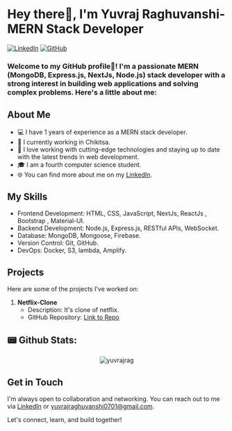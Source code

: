 # Hey there👋, I'm Yuvraj Raghuvanshi- MERN Stack Developer

[![LinkedIn](https://img.shields.io/badge/LinkedIn-Yuvraj-blue)](https://www.linkedin.com/in/yuvraj-raghuvanshi-7911281b7/)
[![GitHub](https://img.shields.io/badge/GitHub-yuvrajrag-orange)](https://github.com/yuvrajrag)

### Welcome to my GitHub profile🚀! I'm a passionate MERN (MongoDB, Express.js, NextJs, Node.js) stack developer with a strong interest in building web applications and solving complex problems. Here's a little about me:

## About Me

- 💻 I have 1 years of experience as a MERN stack developer.
- 🔭 I currently working in Chikitsa.
- 🌟 I love working with cutting-edge technologies and staying up to date with the latest trends in web development.
- 🎓 I am a fourth computer science student.
- 🌐 You can find more about me on my [LinkedIn](https://www.linkedin.com/in/yuvraj-raghuvanshi-7911281b7/).

## My Skills

- Frontend Development: HTML, CSS, JavaScript, NextJs, ReactJs , Bootstrap , Material-UI.
- Backend Development: Node.js, Express.js, RESTful APIs, WebSocket.
- Database: MongoDB, Mongoose, Firebase.
- Version Control: Git, GitHub.
- DevOps: Docker, S3, lambda, Amplify.

## Projects

Here are some of the projects I've worked on:

1. **Netflix-Clone**
   - Description: It's clone of netflix.
   - GitHub Repository: [Link to Repo](https://github.com/yuvrajrag/netflix-clone.github.io)


## 📟 Github Stats:



<p align="center">
<img align="center" src="https://github-readme-stats.vercel.app/api?username=yuvrajrag&show_icons=true&title_color=ffffff&icon_color=bb2acf&text_color=daf7dc&bg_color=151515" alt="yuvrajrag" />
</p>


## Get in Touch

I'm always open to collaboration and networking. You can reach out to me via [LinkedIn](https://www.linkedin.com/in/yuvraj-raghuvanshi-7911281b7/) or [yuvrajraghuvanshi0701@gmail.com](mailto:yuvrajraghuvanshi0701@gmail.com).

Let's connect, learn, and build together!
